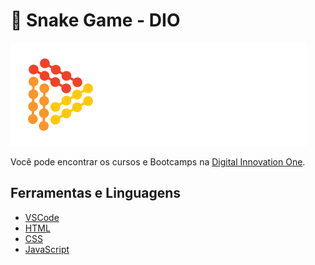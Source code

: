 # 🐍 Snake Game - DIO

<img src="dio.png" alt="capa Digital Innovation One">

<p>Você pode encontrar os cursos e Bootcamps na <a href="https://digitalinnovation.one/">Digital Innovation One</a>.</p>

## Ferramentas e Linguagens

* <a href="https://code.visualstudio.com/download">VSCode</a>
* <a href="https://developer.mozilla.org/pt-BR/docs/Web/HTML">HTML</a>
* <a href="https://developer.mozilla.org/pt-BR/docs/Web/CSS">CSS</a>
* <a href="https://developer.mozilla.org/pt-BR/docs/Web/JavaScript">JavaScript</a>
